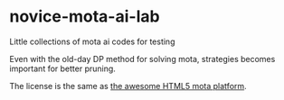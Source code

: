 # novice-mota-ai-lab
Little collections of mota ai codes for testing

Even with the old-day DP method for solving mota, strategies becomes important for better pruning.

The license is the same as [the awesome HTML5 mota platform](https://h5mota.com/games/yinhe/).